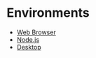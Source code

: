 # Environments
* [Web Browser](browser/README.md)
* [Node.js](nodejs/README.md)
* [Desktop](desktop/README.md)